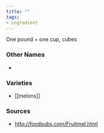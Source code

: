```yaml
---
title: ""
tags:
- ingredient
---
```

One pound = one cup, cubes

### Other Names

* 

### Varieties

* [[melons]]

### Sources
* http://foodsubs.com/Fruitmel.html
